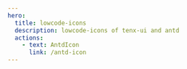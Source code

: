 ```yaml
---
hero:
  title: lowcode-icons
  description: lowcode-icons of tenx-ui and antd
  actions:
    - text: AntdIcon
      link: /antd-icon
---
```

